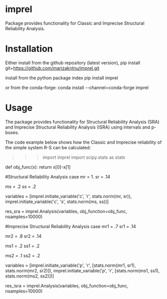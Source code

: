 # imprel
Package provides functionality for Classic and Imprecise Structural Reliability Analysis.


# Installation
Either install from the github repository (latest version),
pip install git+https://github.com/marizakntnu/imprel.git

install from the python package index
pip install imprel

or from the conda-forge:
conda install --channel=conda-forge imprel



# Usage
The package provides functionality for Structural Reliability Analysis (SRA) 
and Imprecise Structural Reliability Analysis (ISRA) using intervals and p-boxes.
 
The code example below shows how the Classic and Imprecise reliability
of the simple system R-S can be calculated:


>>> import imprel
import scipy.stats as stats

def obj_func(x):
    return x[0]-x[1]



#Structural Reliability Analysis case
mr = 1.
sr = .14

ms = .2
ss = .2

variables = [imprel.initiate_variable('c', 'r', stats.norm(mr, sr)),
             imprel.initiate_variable('c', 's', stats.norm(ms, ss))]

res_sra = imprel.Analysis(variables, obj_function=obj_func, nsamples=10000)
 

                  
#Imprecise Structural Reliability Analysis case
mr1 = .7
sr1 = .14

mr2 = .8
sr2 = .14

ms1 = .2
ss1 = .2

ms2 = .1
ss2 = .2

variables = [imprel.initiate_variable('p', 'r', [stats.norm(mr1, sr1),
                                                 stats.norm(mr2, sr2)]),
             imprel.initiate_variable('p', 'r', [stats.norm(ms1, ss1),
                                                 stats.norm(ms2, ss2)])]

res_isra = imprel.Analysis(variables, obj_function=obj_func, nsamples=10000)
